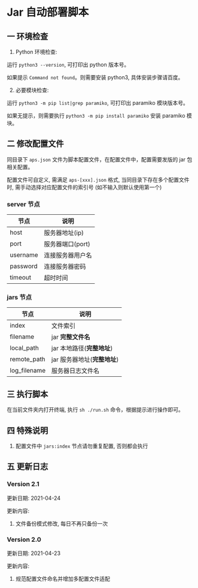 # Jar 自动部署脚本

## 一 环境检查

1. Python 环境检查:

运行 `python3 --version`, 可打印出 python 版本号。

如果提示 `Command not found`。则需要安装 python3, 具体安装步骤请百度。

2. 必要模块检查:

运行 `python3 -m pip list|grep paramiko`, 可打印出 paramiko 模块版本号。

如果无提示，则需要执行 `python3 -m pip install paramiko` 安装 paramiko 模块。

## 二 修改配置文件

同目录下 `aps.json` 文件为脚本配置文件，在配置文件中，配置需要发版的 jar 包相关配置。

配置文件可自定义, 需满足 `aps-[xxx].json` 格式, 当同目录下存在多个配置文件时, 需手动选择对应配置文件的索引号 (如不输入则默认使用第一个)

### server 节点

| 节点 | 说明 |
| --- | --- |
| host | 服务器地址(ip) |
| port | 服务器端口(port) |
| username | 连接服务器用户名 |
| password | 连接服务器密码 |
| timeout | 超时时间 |

### jars 节点

| 节点 | 说明 |
| --- | --- |
| index | 文件索引 |
| filename | jar **完整文件名** |
| local_path | jar 本地路径(**完整地址**) |
| remote_path | jar 服务器地址(**完整地址**) |
| log_filename | 服务器日志文件名 |

## 三 执行脚本

在当前文件夹内打开终端, 执行 `sh ./run.sh` 命令，根据提示进行操作即可。

## 四 特殊说明

1. 配置文件中 `jars:index` 节点请勿重复配置, 否则都会执行

## 五 更新日志

### Version 2.1

更新日期: 2021-04-24

更新内容:
1. 文件备份模式修改, 每日不再只备份一次

### Version 2.0

更新日期: 2021-04-23

更新内容:
1. 规范配置文件命名并增加多配置文件适配
